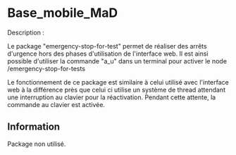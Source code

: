 # Base_mobile_MaD

Description :

Le package "emergency-stop-for-test" permet de réaliser des arrêts d'urgence hors des phases d'utilisation de l'interface web. Il est ainsi possible d'utiliser la commande "a_u" dans un terminal pour activer le node /emergency-stop-for-tests  

Le fonctionnement de ce package est similaire à celui utilisé avec l'interface web à la différence près que celui ci utilise un système de thread attendant une interruption au clavier pour la réactivation. Pendant cette attente, la commande au clavier est activée.  

## Information
Package non utilisé.
